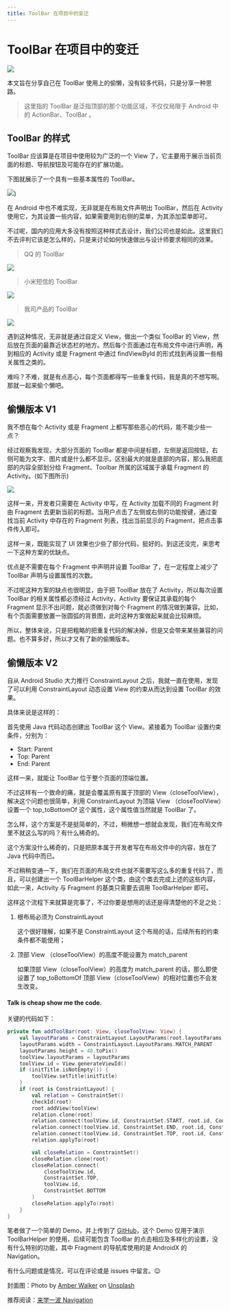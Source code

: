 ```yaml
---
title: ToolBar 在项目中的变迁
---
```


# ToolBar 在项目中的变迁

![](https://monster-image-backup.oss-cn-shanghai.aliyuncs.com/picgo/blog/toolbarhelpertoolBar-convert.jpg)

本文旨在分享自己在 ToolBar 使用上的偷懒，没有较多代码，只是分享一种思路。

> 这里指的 ToolBar 是泛指顶部的那个功能区域，不仅仅局限于 Android 中的 ActionBar、ToolBar 。

## ToolBar 的样式

ToolBar 应该算是在项目中使用较为广泛的一个 View 了，它主要用于展示当前页面的标题、导航按钮及可能存在的扩展功能。

下图就展示了一个具有一些基本属性的 ToolBar。

![](https://monster-image-backup.oss-cn-shanghai.aliyuncs.com/picgo/blog/toolbarhelperToolBar-Normal.png))

在 Android 中也不难实现，无非就是在布局文件声明出 ToolBar，然后在 Activity 使用它，为其设置一些内容，如果需要用到右侧的菜单，为其添加菜单即可。

不过呢，国内的应用大多没有按照这种样式去设计，我们公司也是如此。这里我们不去评判它该是怎么样的，只是来讨论如何快速做出与设计师要求相同的效果。

> QQ 的 ToolBar

![](https://monster-image-backup.oss-cn-shanghai.aliyuncs.com/picgo/blog/toolbarhelperToolbar-QQ.png)

> 小米短信的 ToolBar

![](https://monster-image-backup.oss-cn-shanghai.aliyuncs.com/picgo/blog/toolbarhelperToolBar-Mi-Message.png)

> 我司产品的 ToolBar

![](https://monster-image-backup.oss-cn-shanghai.aliyuncs.com/picgo/blog/toolbarhelperToolbar-osapling.png)

遇到这种情况，无非就是通过自定义 View，做出一个类似 ToolBar 的 View，然后放在页面的最靠近状态栏的地方。然后每个页面通过在布局文件中进行声明，再到相应的 Activity 或是 Fragment 中通过 findViewById 的形式找到再设置一些相关属性之类的。

难吗？不难，就是有点恶心，每个页面都得写一些重复代码，我是真的不想写啊。那就一起来偷个懒吧。

## 偷懒版本 V1

我不想在每个 Activity 或是 Fragment 上都写那些恶心的代码，能不能少些一点？

经过观察我发现，大部分页面的 ToolBar 都是中间是标题，左侧是返回按钮，右侧可能为文字、图片或是什么都不显示。区别最大的就是底部的内容，那么我把底部的内容全部划分给 Fragment、Toolbar 所属的区域属于承载 Fragment 的 Activity。(如下图所示)

![](https://monster-image-backup.oss-cn-shanghai.aliyuncs.com/picgo/blog/toolbarhelperToolBar-Activity-Fragment.png)

这样一来，开发者只需要在 Activity 中写，在 Activity 加载不同的 Fragment 时由 Fragment 去更新当前的标题。当用户点击了左侧或右侧的功能按键，通过查找当前 Activity 中存在的 Fragment 列表，找出当前显示的 Fragment，把点击事件传入即可。

这样一来，既能实现了 UI 效果也少些了部分代码，挺好的。到这还没完，来思考一下这种方案的优缺点。

优点是不需要在每个 Fragment 中声明并设置 ToolBar 了，在一定程度上减少了 ToolBar 声明与设置属性的次数。

不过呢这种方案的缺点也很明显，由于把 ToolBar 放在了 Activity，所以每次设置 ToolBar 的相关属性都必须经过 Activity，Activity 要保证其承载的每个 Fragment 显示不出问题，就必须做到对每个 Fragment 的情况做到兼容。比如，有个页面需要放置一张圆弧的背景图，此时这种方案做起来就会比较麻烦。

所以，整体来说，只是把粗略的把重复代码的解决掉，但是又会带来某些兼容的问题。也不算多好，所以才又有了新的偷懒版本。

## 偷懒版本 V2

自从 Android Studio 大力推行 ConstraintLayout 之后，我就一直在使用，发现了可以利用 ConstraintLayout 动态设置 View 的约束从而达到设置 ToolBar 的效果。

具体来说是这样的：

首先使用 Java 代码动态创建出 ToolBar 这个 View。紧接着为 ToolBar 设置约束条件，分别为：

- Start: Parent
- Top: Parent
- End: Parent

这样一来，就能让 ToolBar 位于整个页面的顶端位置。

不过这样有一个致命的痛，就是会覆盖原有属于顶部的 View（closeToolView），解决这个问题也很简单，利用 ConstraintLayout 为顶端 View （closeToolView）设置一个 top_toBottomOf 这个属性，这个属性值当然就是 ToolBar 了。

怎么样，这个方案是不是挺简单的，不过，稍微想一想就会发现，我们在布局文件里不就这么写的吗？有什么稀奇的。

这个方案没什么稀奇的，只是把原本属于开发者写在布局文件中的内容，放在了 Java 代码中而已。

不过稍稍变通一下，我们在页面的布局文件也就不需要写这么多的重复代码了，而且，可以创建出一个 ToolBarHelper 这个类，由这个类去完成上述的这些内容，如此一来，Activity 与 Fragment 的基类只需要去调用 ToolBarHelper 即可。

这样这个流程下来就算是完事了，不过你要是想用的话还是得清楚他的不足之处：

1. 根布局必须为 ConstraintLayout

   这个很好理解，如果不是 ConstraintLayout 这个布局的话，后续所有的约束条件都不能使用；

2. 顶部 View （closeToolView）的高度不能设置为 match_parent

   如果顶部 View（closeToolView）的高度为 match_parent 的话，那么即使设置了 top_toBottomOf 顶部 View（closeToolView）的相对位置也不会发生改变。

#### Talk is cheap show me the code.

关键的代码如下：

```kotlin
private fun addToolBar(root: View, closeToolView: View) {
    val layoutParams = ConstraintLayout.LayoutParams(root.layoutParams)
    layoutParams.width = ConstraintLayout.LayoutParams.MATCH_PARENT
    layoutParams.height = 48.toPix()
    toolView.layoutParams = layoutParams
    toolView.id = View.generateViewId()
    if (initTitle.isNotEmpty()) {
        toolView.setTitle(initTitle)
    }
    if (root is ConstraintLayout) {
        val relation = ConstraintSet()
        checkId(root)
        root.addView(toolView)
        relation.clone(root)
        relation.connect(toolView.id, ConstraintSet.START, root.id, ConstraintSet.START)
        relation.connect(toolView.id, ConstraintSet.END, root.id, ConstraintSet.END)
        relation.connect(toolView.id, ConstraintSet.TOP, root.id, ConstraintSet.TOP)
        relation.applyTo(root)

        val closeRelation = ConstraintSet()
        closeRelation.clone(root)
        closeRelation.connect(
            closeToolView.id,
            ConstraintSet.TOP,
            toolView.id,
            ConstraintSet.BOTTOM
        )
        closeRelation.applyTo(root)
    }
}
```

笔者做了一个简单的 Demo，并上传到了 [GitHub](https://github.com/CherryLover/ToolBarHelper)，这个 Demo 仅用于演示 ToolBarHelper 的使用，后续可能包含 ToolBar 的点击相应及多样化的设置，没有什么特别的功能，其中 Fragment 的导航库使用的是 AndroidX 的 Navigation。

有什么问题或是情况，可以在评论或是 issues 中留言。😉

封面图：Photo by [Amber Walker](https://unsplash.com/@artwalker?utm_source=unsplash&utm_medium=referral&utm_content=creditCopyText) on [Unsplash](https://unsplash.com/?utm_source=unsplash&utm_medium=referral&utm_content=creditCopyText)

推荐阅读：[来学一波 Navigation](https://jiangjiwei.site/post/lai-xue-yi-bo-navigation/)